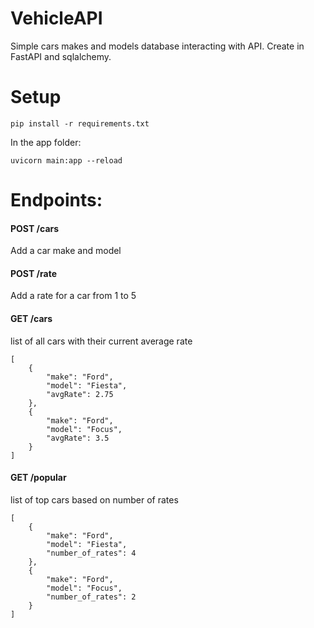 # VehicleAPI
Simple cars makes and models database interacting with API. Create in FastAPI and sqlalchemy.

# Setup
```
pip install -r requirements.txt
```
In the app folder:
```
uvicorn main:app --reload
```

# Endpoints:
#### POST /cars
Add a car make and model

#### POST /rate
Add a rate for a car from 1 to 5

#### GET /cars
list of all cars with their current average rate
```
[
    {
        "make": "Ford",
        "model": "Fiesta",
        "avgRate": 2.75
    },
    {
        "make": "Ford",
        "model": "Focus",
        "avgRate": 3.5
    }
]
```

#### GET /popular
list of top cars based on number of rates
```
[
    {
        "make": "Ford",
        "model": "Fiesta",
        "number_of_rates": 4
    },
    {
        "make": "Ford",
        "model": "Focus",
        "number_of_rates": 2
    }
]
```

